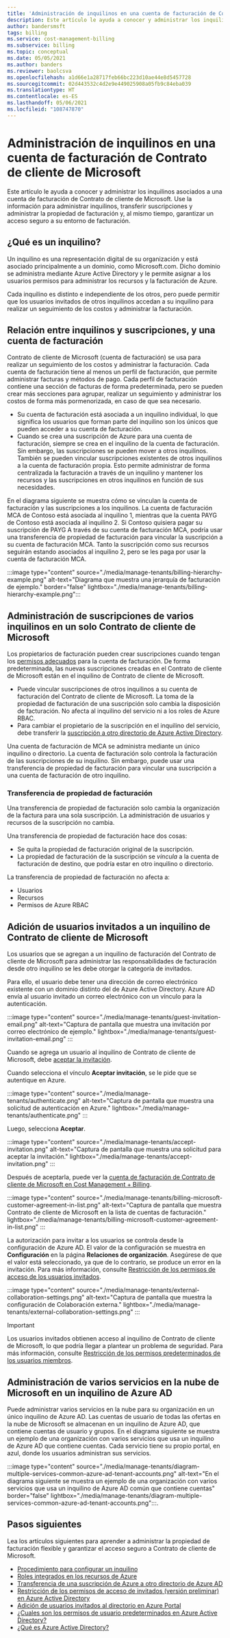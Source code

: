 ```yaml
---
title: 'Administración de inquilinos en una cuenta de facturación de Contrato de cliente de Microsoft: Azure'
description: Este artículo le ayuda a conocer y administrar los inquilinos asociados a una cuenta de facturación de Contrato de cliente de Microsoft.
author: bandersmsft
tags: billing
ms.service: cost-management-billing
ms.subservice: billing
ms.topic: conceptual
ms.date: 05/05/2021
ms.author: banders
ms.reviewer: baolcsva
ms.openlocfilehash: a1d66e1a28717feb66bc223d10ae44e8d5457728
ms.sourcegitcommit: 02d443532c4d2e9e449025908a05fb9c84eba039
ms.translationtype: HT
ms.contentlocale: es-ES
ms.lasthandoff: 05/06/2021
ms.locfileid: "108747870"
---
```

# <a name="manage-tenants-in-your-microsoft-customer-agreement-billing-account"></a>Administración de inquilinos en una cuenta de facturación de Contrato de cliente de Microsoft

Este artículo le ayuda a conocer y administrar los inquilinos asociados a una cuenta de facturación de Contrato de cliente de Microsoft. Use la información para administrar inquilinos, transferir suscripciones y administrar la propiedad de facturación y, al mismo tiempo, garantizar un acceso seguro a su entorno de facturación.

## <a name="whats-a-tenant"></a>¿Qué es un inquilino?

Un inquilino es una representación digital de su organización y está asociado principalmente a un dominio, como Microsoft.com. Dicho dominio se administra mediante Azure Active Directory y le permite asignar a los usuarios permisos para administrar los recursos y la facturación de Azure.

Cada inquilino es distinto e independiente de los otros, pero puede permitir que los usuarios invitados de otros inquilinos accedan a su inquilino para realizar un seguimiento de los costos y administrar la facturación.

## <a name="how-tenants-and-subscriptions-relate-to-billing-account"></a>Relación entre inquilinos y suscripciones, y una cuenta de facturación

Contrato de cliente de Microsoft (cuenta de facturación) se usa para realizar un seguimiento de los costos y administrar la facturación. Cada cuenta de facturación tiene al menos un perfil de facturación, que permite administrar facturas y métodos de pago. Cada perfil de facturación contiene una sección de facturas de forma predeterminada, pero se pueden crear más secciones para agrupar, realizar un seguimiento y administrar los costos de forma más pormenorizada, en caso de que sea necesario.

- Su cuenta de facturación está asociada a un inquilino individual, lo que significa los usuarios que forman parte del inquilino son los únicos que pueden acceder a su cuenta de facturación.
- Cuando se crea una suscripción de Azure para una cuenta de facturación, siempre se crea en el inquilino de la cuenta de facturación. Sin embargo, las suscripciones se pueden mover a otros inquilinos. También se pueden vincular suscripciones existentes de otros inquilinos a la cuenta de facturación propia. Esto permite administrar de forma centralizada la facturación a través de un inquilino y mantener los recursos y las suscripciones en otros inquilinos en función de sus necesidades.

En el diagrama siguiente se muestra cómo se vinculan la cuenta de facturación y las suscripciones a los inquilinos. La cuenta de facturación MCA de Contoso está asociada al inquilino 1, mientras que la cuenta PAYG de Contoso está asociada al inquilino 2. Si Contoso quisiera pagar su suscripción de PAYG A través de su cuenta de facturación MCA, podría usar una transferencia de propiedad de facturación para vincular la suscripción a su cuenta de facturación MCA. Tanto la suscripción como sus recursos seguirán estando asociados al inquilino 2, pero se les paga por usar la cuenta de facturación MCA.

:::image type="content" source="./media/manage-tenants/billing-hierarchy-example.png" alt-text="Diagrama que muestra una jerarquía de facturación de ejemplo." border="false" lightbox="./media/manage-tenants/billing-hierarchy-example.png":::

## <a name="manage-subscriptions-under-multiple-tenants-in-a-single-microsoft-customer-agreement"></a>Administración de suscripciones de varios inquilinos en un solo Contrato de cliente de Microsoft

Los propietarios de facturación pueden crear suscripciones cuando tengan los [permisos adecuados](../manage/understand-mca-roles.md#subscription-billing-roles-and-tasks) para la cuenta de facturación. De forma predeterminada, las nuevas suscripciones creadas en el Contrato de cliente de Microsoft están en el inquilino de Contrato de cliente de Microsoft.

- Puede vincular suscripciones de otros inquilinos a su cuenta de facturación del Contrato de cliente de Microsoft. La toma de la propiedad de facturación de una suscripción solo cambia la disposición de facturación. No afecta al inquilino del servicio ni a los roles de Azure RBAC.
- Para cambiar el propietario de la suscripción en el inquilino del servicio, debe transferir la [suscripción a otro directorio de Azure Active Directory](../../role-based-access-control/transfer-subscription.md).

Una cuenta de facturación de MCA se administra mediante un único inquilino o directorio. La cuenta de facturación solo controla la facturación de las suscripciones de su inquilino. Sin embargo, puede usar una transferencia de propiedad de facturación para vincular una suscripción a una cuenta de facturación de otro inquilino.

### <a name="billing-ownership-transfer"></a>Transferencia de propiedad de facturación

Una transferencia de propiedad de facturación solo cambia la organización de la factura para una sola suscripción. La administración de usuarios y recursos de la suscripción no cambia.

Una transferencia de propiedad de facturación hace dos cosas:

- Se quita la propiedad de facturación original de la suscripción.
- La propiedad de facturación de la suscripción se *vincula* a la cuenta de facturación de destino, que podría estar en otro inquilino o directorio.

La transferencia de propiedad de facturación no afecta a:

- Usuarios
- Recursos
- Permisos de Azure RBAC


## <a name="add-guest-users-to-your-microsoft-customer-agreement-tenant"></a>Adición de usuarios invitados a un inquilino de Contrato de cliente de Microsoft

Los usuarios que se agregan a un inquilino de facturación del Contrato de cliente de Microsoft para administrar las responsabilidades de facturación desde otro inquilino se les debe otorgar la categoría de invitados.

Para ello, el usuario debe tener una dirección de correo electrónico existente con un dominio distinto del de Azure Active Directory. Azure AD envía al usuario invitado un correo electrónico con un vínculo para la autenticación.

:::image type="content" source="./media/manage-tenants/guest-invitation-email.png" alt-text="Captura de pantalla que muestra una invitación por correo electrónico de ejemplo." lightbox="./media/manage-tenants/guest-invitation-email.png" :::

Cuando se agrega un usuario al inquilino de Contrato de cliente de Microsoft, debe [aceptar la invitación](../../active-directory/external-identities/b2b-quickstart-add-guest-users-portal.md#accept-the-invitation).

Cuando selecciona el vínculo **Aceptar invitación**, se le pide que se autentique en Azure.

:::image type="content" source="./media/manage-tenants/authenticate.png" alt-text="Captura de pantalla que muestra una solicitud de autenticación en Azure." lightbox="./media/manage-tenants/authenticate.png" :::

Luego, selecciona **Aceptar**.

:::image type="content" source="./media/manage-tenants/accept-invitation.png" alt-text="Captura de pantalla que muestra una solicitud para aceptar la invitación." lightbox="./media/manage-tenants/accept-invitation.png" :::

Después de aceptarla, puede ver la [cuenta de facturación de Contrato de cliente de Microsoft en Cost Management + Billing](../understand/mca-overview.md#check-access-to-a-microsoft-customer-agreement).

:::image type="content" source="./media/manage-tenants/billing-microsoft-customer-agreement-in-list.png" alt-text="Captura de pantalla que muestra Contrato de cliente de Microsoft en la lista de cuentas de facturación." lightbox="./media/manage-tenants/billing-microsoft-customer-agreement-in-list.png" :::

La autorización para invitar a los usuarios se controla desde la configuración de Azure AD. El valor de la configuración se muestra en **Configuración** en la página **Relaciones de organización**. Asegúrese de que el valor está seleccionado, ya que de lo contrario, se produce un error en la invitación. Para más información, consulte [Restricción de los permisos de acceso de los usuarios invitados](../../active-directory/enterprise-users/users-restrict-guest-permissions.md).

:::image type="content" source="./media/manage-tenants/external-collaboration-settings.png" alt-text="Captura de pantalla que muestra la configuración de Colaboración externa." lightbox="./media/manage-tenants/external-collaboration-settings.png" :::

> [!IMPORTANT]
> Los usuarios invitados obtienen acceso al inquilino de Contrato de cliente de Microsoft, lo que podría llegar a plantear un problema de seguridad. Para más información, consulte [Restricción de los permisos predeterminados de los usuarios miembros](../../active-directory/fundamentals/users-default-permissions.md#restrict-member-users-default-permissions).

## <a name="manage-multiple-microsoft-cloud-services-under-an-azure-ad-tenant"></a>Administración de varios servicios en la nube de Microsoft en un inquilino de Azure AD

Puede administrar varios servicios en la nube para su organización en un único inquilino de Azure AD. Las cuentas de usuario de todas las ofertas en la nube de Microsoft se almacenan en un inquilino de Azure AD, que contiene cuentas de usuario y grupos. En el diagrama siguiente se muestra un ejemplo de una organización con varios servicios que usa un inquilino de Azure AD que contiene cuentas. Cada servicio tiene su propio portal, en azul, donde los usuarios administran sus servicios.

:::image type="content" source="./media/manage-tenants/diagram-multiple-services-common-azure-ad-tenant-accounts.png" alt-text="En el diagrama siguiente se muestra un ejemplo de una organización con varios servicios que usa un inquilino de Azure AD común que contiene cuentas" border="false" lightbox="./media/manage-tenants/diagram-multiple-services-common-azure-ad-tenant-accounts.png":::.

## <a name="next-steps"></a>Pasos siguientes

Lea los artículos siguientes para aprender a administrar la propiedad de facturación flexible y garantizar el acceso seguro a Contrato de cliente de Microsoft.

- [Procedimiento para configurar un inquilino](../../active-directory/develop/quickstart-create-new-tenant.md)
- [Roles integrados en los recursos de Azure](../../role-based-access-control/built-in-roles.md)
- [Transferencia de una suscripción de Azure a otro directorio de Azure AD](../../role-based-access-control/transfer-subscription.md)
- [Restricción de los permisos de acceso de invitados (versión preliminar) en Azure Active Directory](../../active-directory/enterprise-users/users-restrict-guest-permissions.md)
- [Adición de usuarios invitados al directorio en Azure Portal](../../active-directory/external-identities/b2b-quickstart-add-guest-users-portal.md#accept-the-invitation)
- [¿Cuales son los permisos de usuario predeterminados en Azure Active Directory?](../../active-directory/external-identities/b2b-quickstart-add-guest-users-portal.md#accept-the-invitation)
- [¿Qué es Azure Active Directory?](../../active-directory/fundamentals/active-directory-whatis.md)